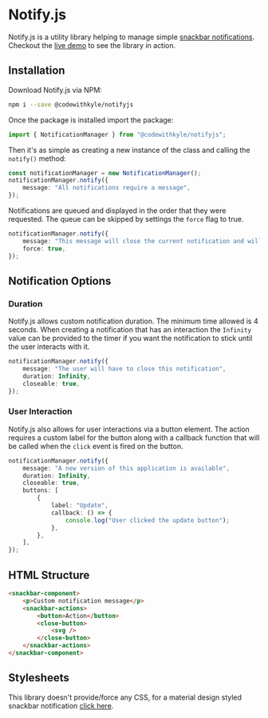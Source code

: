 # Notify.js

Notify.js is a utility library helping to manage simple [snackbar notifications](https://material.io/develop/web/components/snackbars/). Checkout the [live demo](https://components.codewithkyle.com/snackbars/dark-snackbar) to see the library in action.

## Installation

Download Notify.js via NPM:

```sh
npm i --save @codewithkyle/notifyjs
```

Once the package is installed import the package:

```typescript
import { NotificationManager } from "@codewithkyle/notifyjs";
```

Then it's as simple as creating a new instance of the class and calling the `notify()` method:

```typescript
const notificationManager = new NotificationManager();
notificationManager.notify({
    message: "All notifications require a message",
});
```

Notifications are queued and displayed in the order that they were requested. The queue can be skipped by settings the `force` flag to true.

```typescript
notificationManager.notify({
    message: "This message will close the current notification and will jump the queue",
    force: true,
});
```

## Notification Options

### Duration

Notify.js allows custom notification duration. The minimum time allowed is 4 seconds. When creating a notification that has an interaction the `Infinity` value can be provided to the timer if you want the notification to stick until the user interacts with it.

```typescript
notificationManager.notify({
    message: "The user will have to close this notification",
    duration: Infinity,
    closeable: true,
});
```

### User Interaction

Notify.js also allows for user interactions via a button element. The action requires a custom label for the button along with a callback function that will be called when the `click` event is fired on the button.

```typescript
notificationManager.notify({
    message: "A new version of this application is available",
    duration: Infinity,
    closeable: true,
    buttons: [
        {
            label: "Update",
            callback: () => {
                console.log("User clicked the update button");
            },
        },
    ],
});
```

## HTML Structure

```html
<snackbar-component>
    <p>Custom notification message</p>
    <snackbar-actions>
        <button>Action</button>
        <close-button>
            <svg />
        </close-button>
    </snackbar-actions>
</snackbar-component>
```

## Stylesheets

This library doesn't provide/force any CSS, for a material design styled snackbar notification [click here](https://github.com/codewithkyle/notifyjs/blob/master/test/snackbar.css).
